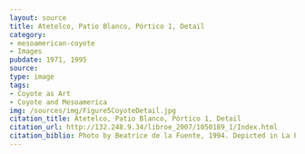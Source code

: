 ```yaml
---
layout: source
title: Atetelco, Patio Blanco, Pórtico 1, Detail
category: 
- mesoamerican-coyote
- Images
pubdate: 1971, 1995
source: 
type: image
tags:
- Coyote as Art
- Coyote and Mesoamerica
img: /sources/img/Figure5CoyoteDetail.jpg
citation_title: Atetelco, Patio Blanco, Pórtico 1, Detail
citation_url: http://132.248.9.34/libroe_2007/1050189_1/Index.html
citation_biblio: Photo by Beatrice de la Fuente, 1994. Depicted in La Pintura Mural Prehispánica en México. Teotihuacán. Universidad Nacional Autónoma de México Instituto De Investigaciones Estéticas. Mexico, 1995. Beatriz De La Fuente, editor. http://132.248.9.34/libroe_2007/1050189_1/Index.html Universidad Nacional Autónoma de México Instituto De Investigaciones Estéticas. Mexico, 1995. Beatriz De La Fuente, editor. http://132.248.9.34/libroe_2007/1050189_1/Index.html
---
```

